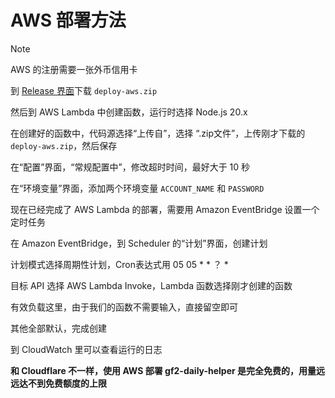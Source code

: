 <h1>AWS 部署方法</h1>

> [!NOTE]  
> AWS 的注册需要一张外币信用卡

到 [Release 界面](https://github.com/chesha1/gf2-daily-helper/releases)下载 `deploy-aws.zip`

然后到 AWS Lambda 中创建函数，运行时选择 Node.js 20.x

在创建好的函数中，代码源选择“上传自”，选择 “.zip文件”，上传刚才下载的 `deploy-aws.zip`，然后保存

在“配置”界面，“常规配置中”，修改超时时间，最好大于 10 秒

在“环境变量”界面，添加两个环境变量 `ACCOUNT_NAME` 和 `PASSWORD`

现在已经完成了 AWS Lambda 的部署，需要用 Amazon EventBridge 设置一个定时任务

在 Amazon EventBridge，到 Scheduler 的“计划”界面，创建计划

计划模式选择周期性计划，Cron表达式用 05 05 * * ？ *

目标 API 选择 AWS Lambda Invoke，Lambda 函数选择刚才创建的函数

有效负载这里，由于我们的函数不需要输入，直接留空即可

其他全部默认，完成创建

到 CloudWatch 里可以查看运行的日志

**和 Cloudflare 不一样，使用 AWS 部署 gf2-daily-helper 是完全免费的，用量远远达不到免费额度的上限**
